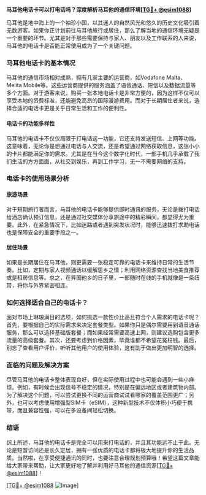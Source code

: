 **马耳他电话卡可以打电话吗？深度解析马耳他的通信环境[[TG💪+ @esim1088](https://t.me/s/esim1088)]**

马耳他是地中海上的一个袖珍小国，以其迷人的自然风光和悠久的历史文化吸引着无数游客。如果你正计划前往马耳他旅行或居住，那么了解当地的通信环境无疑是一个重要的环节。尤其是对于那些需要保持与家人、朋友以及工作联系的人来说，马耳他的电话卡是否能正常使用成为了一个关键问题。

### 马耳他电话卡的基本情况

马耳他的通信市场相对成熟，拥有几家主要的运营商，如Vodafone Malta、Melita Mobile等。这些运营商提供的服务涵盖了语音通话、短信以及数据流量等多个方面。对于游客来说，购买一张本地电话卡是非常方便的，因为这样不仅可以享受本地的资费标准，还能避免高昂的国际漫游费用。而对于长期居住者来说，选择合适的电话卡更是关乎日常生活和工作的便利性。

#### 电话卡的功能多样性

马耳他的电话卡不仅仅局限于打电话这一功能，它还支持发送短信、上网等功能。这意味着，无论你是想通过电话与人交流，还是希望通过网络获取信息，这张小小的卡片都能满足你的需求。尤其是在当今这个数字化时代，一部手机几乎承载了我们生活的方方面面，从社交到娱乐，再到工作学习，无一不需要网络的支持。

### 电话卡的使用场景分析

#### 旅游场景

对于短期旅行者而言，马耳他的电话卡能够提供即时通讯的服务，无论是拨打电话给酒店确认预订信息，还是通过社交媒体分享旅途中的精彩瞬间，都显得尤为重要。此外，在紧急情况下，比如迷路或者遇到突发状况时，能够迅速拨打求助电话也是保障安全的重要手段之一。

#### 居住场景

如果是长期居住在马耳他，则更需要一张稳定可靠的电话卡来维持日常的生活节奏。比如，定期与家人视频通话以缓解思乡之情；利用网络资源查找当地美食推荐或是租房信息等。总之，在异国他乡的日子里，一部随时在线的手机就像是一条纽带，将你与外界紧密相连。

### 如何选择适合自己的电话卡？

面对市场上琳琅满目的选项，如何挑选一款性价比高且符合个人需求的电话卡呢？首先，要根据自己的实际需求来决定套餐类型。如果你只是偶尔需要用到语音通话服务，那么可以选择基础版套餐；而如果经常需要高速上网，则建议选购包含更多流量的高级套餐。其次，还要考虑到价格因素，毕竟谁都不希望花冤枉钱。最后，别忘了查看用户评价，听听其他用户的使用体验，这有助于做出更加明智的选择。

### 面临的问题及解决方案

尽管马耳他的电话卡整体表现良好，但在实际使用过程中也可能会遇到一些小麻烦。例如，有时候会出现信号不稳定的情况，特别是在偏远地区或者建筑物内部。为了解决这个问题，可以尝试更换不同的运营商试试看哪家的覆盖范围更广；另外，也可以考虑使用增强型SIM卡（eSIM），这种新型技术不仅体积小巧便于携带，而且兼容性强，可以在多设备间轻松切换。

### 结语

综上所述，马耳他的电话卡是完全可以用来打电话的，并且其功能远不止于此。无论是短暂访问还是长久定居，拥有一张优质的电话卡都将极大地提升你的生活品质。当然啦，在享受便捷通讯的同时，也要注意合理规划预算哦！希望这篇文章能给大家带来帮助，让大家更好地了解并利用好马耳他的通信资源[[TG💪+ @esim1088](https://t.me/s/esim1088)]！

[[TG💪+ @esim1088](https://t.me/s/esim1088) ![Image](https://i.postimg.cc/4NQfJmqS/Snipaste-2025-05-13-00-14-12.png)]
